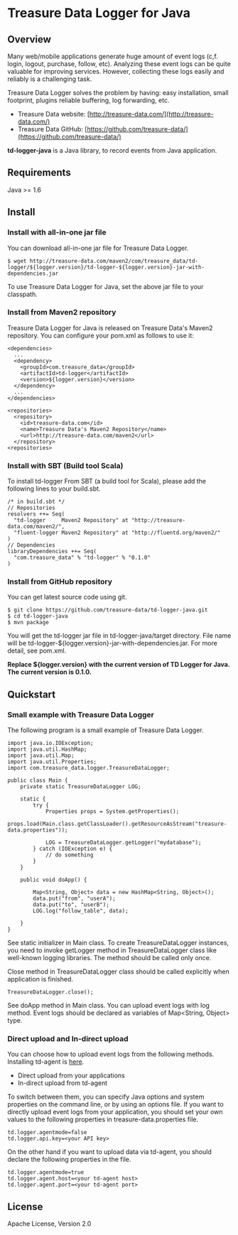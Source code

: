 # Treasure Data Logger for Java

## Overview

Many web/mobile applications generate huge amount of event logs (c,f. login,
logout, purchase, follow, etc).  Analyzing these event logs can be quite
valuable for improving services.  However, collecting these logs easily and 
reliably is a challenging task.

Treasure Data Logger solves the problem by having: easy installation, small 
footprint, plugins reliable buffering, log forwarding, etc.

  * Treasure Data website: [http://treasure-data.com/](http://treasure-data.com/)
  * Treasure Data GitHub: [https://github.com/treasure-data/](https://github.com/treasure-data/)

**td-logger-java** is a Java library, to record events from Java application.

## Requirements

Java >= 1.6

## Install

### Install with all-in-one jar file

You can download all-in-one jar file for Treasure Data Logger.

    $ wget http://treasure-data.com/maven2/com/treasure_data/td-logger/${logger.version}/td-logger-${logger.version}-jar-with-dependencies.jar

To use Treasure Data Logger for Java, set the above jar file to your classpath.

### Install from Maven2 repository

Treasure Data Logger for Java is released on Treasure Data's Maven2 repository.
You can configure your pom.xml as follows to use it:

    <dependencies>
      ...
      <dependency>
        <groupId>com.treasure_data</groupId>
        <artifactId>td-logger</artifactId>
        <version>${logger.version}</version>
      </dependency>
      ...
    </dependencies>

    <repositories>
      <repository>
        <id>treasure-data.com</id>
        <name>Treasure Data's Maven2 Repository</name>
        <url>http://treasure-data.com/maven2</url>
      </repository>
    <repositories>
    
### Install with SBT (Build tool Scala)

To install td-logger From SBT (a build tool for Scala), please add the following lines to your build.sbt.

    /* in build.sbt */
    // Repositories
    resolvers ++= Seq(
      "td-logger     Maven2 Repository" at "http://treasure-data.com/maven2/",
      "fluent-logger Maven2 Repository" at "http://fluentd.org/maven2/"
    )
    // Dependencies
    libraryDependencies ++= Seq(
      "com.treasure_data" % "td-logger" % "0.1.0"
    )

### Install from GitHub repository

You can get latest source code using git.

    $ git clone https://github.com/treasure-data/td-logger-java.git
    $ cd td-logger-java
    $ mvn package

You will get the td-logger jar file in td-logger-java/target 
directory.  File name will be td-logger-${logger.version}-jar-with-dependencies.jar.
For more detail, see pom.xml.

**Replace ${logger.version} with the current version of TD Logger for Java.**
**The current version is 0.1.0.**  

## Quickstart

### Small example with Treasure Data Logger

The following program is a small example of Treasure Data Logger.

    import java.io.IOException;
    import java.util.HashMap;
    import java.util.Map;
    import java.util.Properties;
    import com.treasure_data.logger.TreasureDataLogger;

    public class Main {
        private static TreasureDataLogger LOG;

        static {
            try {
                Properties props = System.getProperties();
                props.load(Main.class.getClassLoader().getResourceAsStream("treasure-data.properties"));

                LOG = TreasureDataLogger.getLogger("mydatabase");
            } catch (IOException e) {
                // do something
            }
        }

        public void doApp() {

            Map<String, Object> data = new HashMap<String, Object>();
            data.put("from", "userA");
            data.put("to", "userB");
            LOG.log("follow_table", data);

        }
    }

See static initializer in Main class.  To create TreasureDataLogger instances,
you need to invoke getLogger method in TreasureDataLogger class like well-known
logging libraries.  The method should be called only once.

Close method in TreasureDataLogger class should be called explicitly when 
application is finished.

    TreasureDataLogger.close();

See doApp method in Main class.  You can upload event logs with log method.
Event logs should be declared as variables of Map<String, Object> type.

### Direct upload and In-direct upload

You can choose how to upload event logs from the following methods.
Installing td-agent is [here](http://help.treasure-data.com/kb/installing-td-agent-daemon).

  * Direct upload from your applications
  * In-direct upload from td-agent

To switch between them, you can specify Java options and system properties on
the command line, or by using an options file.  If you want to directly upload
event logs from your application, you should set your own values to the
following properties in treasure-data.properties file.

    td.logger.agentmode=false
    td.logger.api.key=<your API key>

On the other hand if you want to upload data via td-agent, you should declare
the following properties in the file.

    td.logger.agentmode=true
    td.logger.agent.host=<your td-agent host>
    td.logger.agent.port=<your td-agent port>

## License

Apache License, Version 2.0
